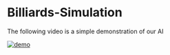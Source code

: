 Billiards-Simulation
====================

The following video is a simple demonstration of our AI

[![demo](https://img.youtube.com/vi/a3wxKH6SoUw/0.jpg)](https://www.youtube.com/watch?v=a3wxKH6SoUw)
